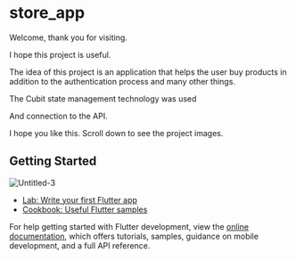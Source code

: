 # store_app

Welcome, thank you for visiting.

I hope this project is useful.

The idea of ​​this project is an application that helps the user buy products in addition to the authentication process and many other things.

The Cubit state management technology was used

And connection to the API.

I hope you like this. Scroll down to see the project images.
## Getting Started

![Untitled-3](https://github.com/user-attachments/assets/74299ed2-5338-46ae-bf61-485c639d6ebf)

- [Lab: Write your first Flutter app](https://docs.flutter.dev/get-started/codelab)
- [Cookbook: Useful Flutter samples](https://docs.flutter.dev/cookbook)

For help getting started with Flutter development, view the
[online documentation](https://docs.flutter.dev/), which offers tutorials,
samples, guidance on mobile development, and a full API reference.
